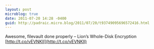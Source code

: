 ```yaml
---
layout: post
microblog: true
date: 2011-07-20 14:28 -0400
guid: http://padraic.micro.blog/2011/07/20/t93749095696572416.html
---
```

Awesome, filevault done properly – Lion’s Whole-Disk Encryption [http://t.co/vEVNKIl](http://t.co/vEVNKIl)
